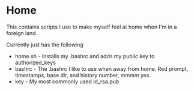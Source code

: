Home
====

This contains scripts I use to make myself feel at home when I'm in a foreign land.

Currently just has the following
* home.sh - Installs my .bashrc and adds my public key to authorized_keys
* bashrc - The .bashrc I like to use when away from home. Red prompt, timestamps, base dir, and history number, mmmm yes.
* key - My most commonly used id_rsa.pub
